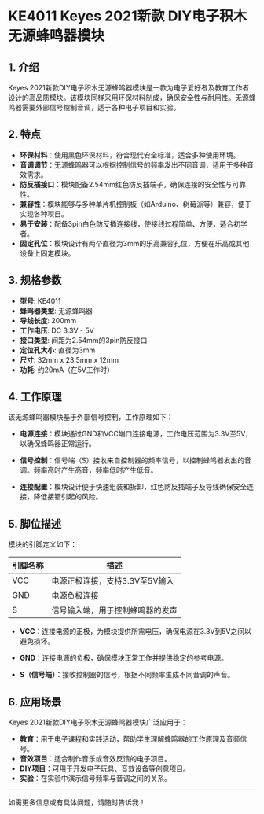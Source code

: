 
# KE4011 Keyes 2021新款 DIY电子积木 无源蜂鸣器模块

## 1. 介绍

Keyes 2021新款DIY电子积木无源蜂鸣器模块是一款为电子爱好者及教育工作者设计的高品质模块。该模块同样采用环保材料制成，确保安全性与耐用性。无源蜂鸣器需要外部信号控制音调，适于各种电子项目和实验。

## 2. 特点

- **环保材料**：使用黑色环保材料，符合现代安全标准，适合多种使用环境。
- **音调调节**：无源蜂鸣器可以根据控制信号的频率发出不同音调，适用于多种音效需求。
- **防反插接口**：模块配备2.54mm红色防反插端子，确保连接的安全性与可靠性。
- **兼容性**：模块能够与多种单片机控制板（如Arduino、树莓派等）兼容，便于实现各种项目。
- **易于安装**：配备3pin白色防反插连接线，使接线过程简单、方便，适合初学者。
- **固定孔位**：模块设计有两个直径为3mm的乐高兼容孔位，方便在乐高或其他设备上固定模块。

## 3. 规格参数

- **型号**: KE4011
- **蜂鸣器类型**: 无源蜂鸣器
- **导线长度**: 200mm
- **工作电压**: DC 3.3V - 5V
- **接口类型**: 间距为2.54mm的3pin防反接口
- **定位孔大小**: 直径为3mm
- **尺寸**: 32mm x 23.5mm x 12mm
- **功耗**: 约20mA（在5V工作时）

## 4. 工作原理

该无源蜂鸣器模块基于外部信号控制，工作原理如下：

- **电源连接**：模块通过GND和VCC端口连接电源，工作电压范围为3.3V至5V，以确保蜂鸣器正常运行。

- **信号控制**：信号端（S）接收来自控制器的频率信号，以控制蜂鸣器发出的音调。频率高时产生高音，频率低时产生低音。

- **连接配置**：模块设计便于快速组装和拆卸，红色防反插端子及导线确保安全连接，降低接错引起的风险。

## 5. 脚位描述

模块的引脚定义如下：

| 引脚名称 | 描述                            |
|----------|---------------------------------|
| VCC      | 电源正极连接，支持3.3V至5V输入 |
| GND      | 电源负极连接                    |
| S        | 信号输入端，用于控制蜂鸣器的发声 |

- **VCC**：连接电源的正极，为模块提供所需电压，确保电源在3.3V到5V之间以避免损坏。

- **GND**：连接电源的负极，确保模块正常工作并提供稳定的参考电源。

- **S（信号端）**：接收控制器的信号，根据不同频率生成不同音调的声音。

## 6. 应用场景

Keyes 2021新款DIY电子积木无源蜂鸣器模块广泛应用于：

- **教育**：用于电子课程和实践活动，帮助学生理解蜂鸣器的工作原理及音频信号。
- **音效项目**：适合制作音乐或音效反馈的电子项目。
- **DIY项目**：可用于开发电子玩具、音效设备等创意项目。
- **实验**：在实验中演示信号频率与音调之间的关系。

---

如需更多信息或有具体问题，请随时告诉我！
